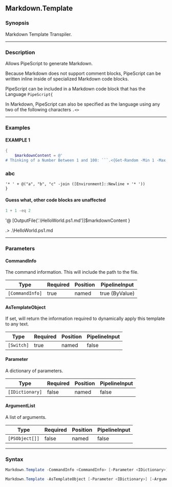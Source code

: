 Markdown.Template
-----------------




### Synopsis
Markdown Template Transpiler.



---


### Description

Allows PipeScript to generate Markdown.

Because Markdown does not support comment blocks, PipeScript can be written inline inside of specialized Markdown code blocks.

PipeScript can be included in a Markdown code block that has the Language ```PipeScript{```

In Markdown, PipeScript can also be specified as the language using any two of the following characters ```.<>```



---


### Examples
#### EXAMPLE 1
```PowerShell
{
    $markdownContent = @'
# Thinking of a Number Between 1 and 100: ```.<{Get-Random -Min 1 -Max 100}>.``` is the number
```
### abc

~~~PipeScript{
'* ' + @("a", "b", "c" -join ([Environment]::Newline + '* '))
}
~~~

#### Guess what, other code blocks are unaffected
~~~PowerShell
1 + 1 -eq 2
~~~


'@
    [OutputFile('.\HelloWorld.ps1.md')]$markdownContent
}

.> .\HelloWorld.ps1.md


---


### Parameters
#### **CommandInfo**

The command information.  This will include the path to the file.






|Type           |Required|Position|PipelineInput |
|---------------|--------|--------|--------------|
|`[CommandInfo]`|true    |named   |true (ByValue)|



#### **AsTemplateObject**

If set, will return the information required to dynamically apply this template to any text.






|Type      |Required|Position|PipelineInput|
|----------|--------|--------|-------------|
|`[Switch]`|true    |named   |false        |



#### **Parameter**

A dictionary of parameters.






|Type           |Required|Position|PipelineInput|
|---------------|--------|--------|-------------|
|`[IDictionary]`|false   |named   |false        |



#### **ArgumentList**

A list of arguments.






|Type          |Required|Position|PipelineInput|
|--------------|--------|--------|-------------|
|`[PSObject[]]`|false   |named   |false        |





---


### Syntax
```PowerShell
Markdown.Template -CommandInfo <CommandInfo> [-Parameter <IDictionary>] [-ArgumentList <PSObject[]>] [<CommonParameters>]
```
```PowerShell
Markdown.Template -AsTemplateObject [-Parameter <IDictionary>] [-ArgumentList <PSObject[]>] [<CommonParameters>]
```

